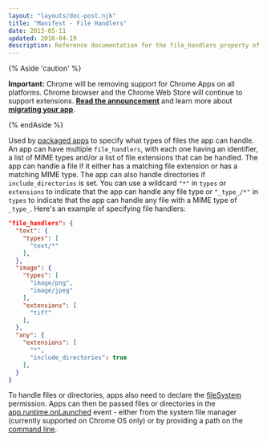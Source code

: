 ```yaml
---
layout: "layouts/doc-post.njk"
title: "Manifest - File Handlers"
date: 2013-05-11
updated: 2016-04-19
description: Reference documentation for the file_handlers property of manifest.json.
---
```


{% Aside 'caution' %}

**Important:** Chrome will be removing support for Chrome Apps on all platforms. Chrome browser and
the Chrome Web Store will continue to support extensions. [**Read the announcement**][1] and learn
more about [**migrating your app**][2].

{% endAside %}

Used by [packaged apps][3] to specify what types of files the app can handle. An app can have
multiple `file_handlers`, with each one having an identifier, a list of MIME types and/or a list of
file extensions that can be handled. The app can handle a file if it either has a matching file
extension or has a matching MIME type. The app can also handle directories if `include_directories`
is set. You can use a wildcard `"*"` in `types` or `extensions` to indicate that the app can handle
any file type or `"_type_/*"` in `types` to indicate that the app can handle any file with a MIME
type of `_type_`. Here's an example of specifying file handlers:

```json
"file_handlers": {
  "text": {
    "types": [
      "text/*"
    ],
  },
  "image": {
    "types": [
      "image/png",
      "image/jpeg"
    ],
    "extensions": [
      "tiff"
    ],
  },
  "any": {
    "extensions": [
      "*",
      "include_directories": true
    ],
  }
}
```

To handle files or directories, apps also need to declare the [fileSystem][4] permission. Apps can
then be passed files or directories in the [app.runtime.onLaunched][5] event - either from the
system file manager (currently supported on Chrome OS only) or by providing a path on the [command
line][6].

[1]: https://blog.chromium.org/2020/08/changes-to-chrome-app-support-timeline.html
[2]: /apps/migration
[3]: ../app_lifecycle#eventpage
[4]: /apps/fileSystem
[5]: /apps/app.runtime#event-onLaunched
[6]: ../first_app#open
